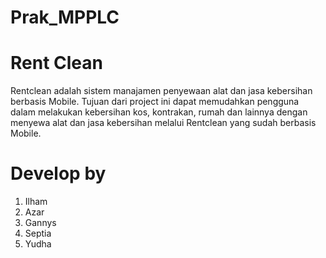 # Prak_MPPLC

# Rent Clean
Rentclean adalah sistem manajamen penyewaan alat dan jasa kebersihan berbasis Mobile.
Tujuan dari project ini dapat memudahkan pengguna dalam melakukan kebersihan kos, kontrakan, rumah dan lainnya dengan menyewa alat dan jasa kebersihan melalui Rentclean yang sudah berbasis Mobile.

# Develop by
1. Ilham
2. Azar
3. Gannys
4. Septia
5. Yudha
